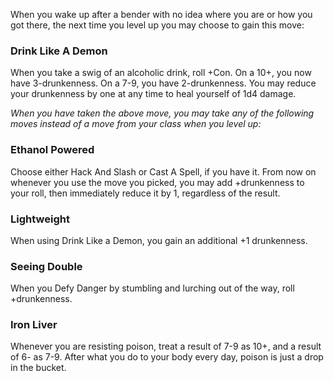 When you wake up after a bender with no idea where you are or how you got there, the next time you level up you may choose to gain this move:

### Drink Like A Demon

When you take a swig of an alcoholic drink, roll +Con. On a 10+, you now have 3-drunkenness. On a 7-9, you have 2-drunkenness. You may reduce your drunkenness by one at any time to heal yourself of 1d4 damage.

*When you have taken the above move, you may take any of the following moves instead of a move from your class when you level up:*

### Ethanol Powered

Choose either Hack And Slash or Cast A Spell, if you have it. From now on whenever you use the move you picked, you may add +drunkenness to your roll, then immediately reduce it by 1, regardless of the result.

### Lightweight

When using Drink Like a Demon, you gain an additional +1 drunkenness.

### Seeing Double

When you Defy Danger by stumbling and lurching out of the way, roll +drunkenness.

### Iron Liver

Whenever you are resisting poison, treat a result of 7-9 as 10+, and a result of 6- as 7-9. After what you do to your body every day, poison is just a drop in the bucket.
